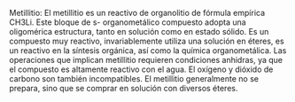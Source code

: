 Metillitio: El metillitio es un reactivo de organolitio de fórmula empírica CH3Li. Este bloque de s- organometálico compuesto adopta una oligomérica estructura, tanto en solución como en estado sólido. Es un compuesto muy reactivo, invariablemente utiliza una solución en éteres, es un reactivo en la síntesis orgánica, así como la química organometálica. Las operaciones que implican metillitio requieren condiciones anhidras, ya que el compuesto es altamente reactivo con el agua. El oxígeno y dióxido de carbono son también incompatibles. El metillitio generalmente no se prepara, sino que se comprar en solución con diversos éteres.
